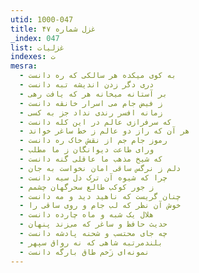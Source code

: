 ```yaml
---
utid: 1000-047
title: غزل شماره ۴۷
_index: 047
list: غزلیات
indexes: ت
mesra:
  - به کوی میکده هر سالکی که ره دانست
  - دری دگر زدن اندیشه تبه دانست
  - بر آستانه میخانه هر که یافت رهی
  - ز فیض جام می اسرار خانقه دانست
  - زمانه افسر رندی نداد جز به کسی
  - که سرفرازی عالم در این کله دانست
  - هر آن که راز دو عالم ز خط ساغر خواند
  - رموز جام جم از نقش خاک ره دانست
  - ورای طاعت دیوانگان ز ما مطلب
  - که شیخ مذهب ما عاقلی گنه دانست
  - دلم ز نرگس ساقی امان نخواست به جان
  - چرا که شیوه آن ترک دل سیه دانست
  - ز جور کوکب طالع سحرگهان چشمم
  - چنان گریست که ناهید دید و مه دانست
  - خوش آن نظر که لب جام و روی ساقی را
  - هلال یک شبه و ماه چارده دانست
  - حدیث حافظ و ساغر که می‌زند پنهان
  - چه جای محتسب و شحنه پادشه دانست
  - بلندمرتبه شاهی که نه رواق سپهر
  - نمونه‌ای زَخم طاق بارگه دانست
---
```

